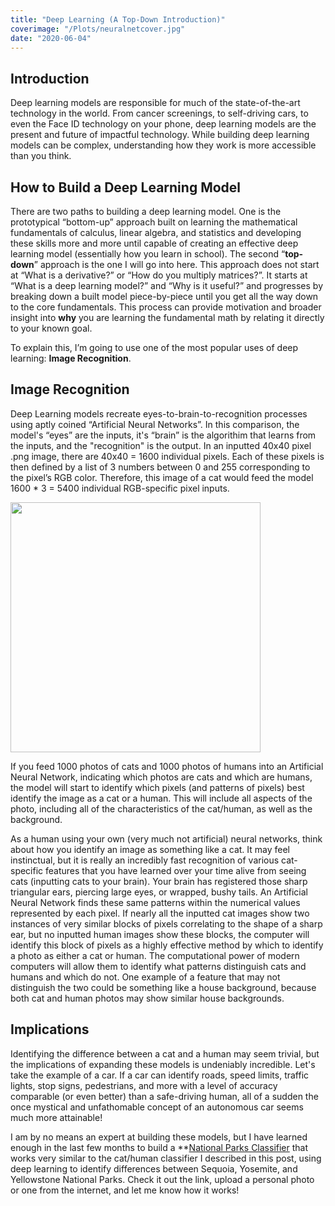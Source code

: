 ```yaml
---
title: "Deep Learning (A Top-Down Introduction)"
coverimage: "/Plots/neuralnetcover.jpg"
date: "2020-06-04"
---
```

<h2>Introduction</h2>

Deep learning models are responsible for much of the state-of-the-art technology in the world. From cancer screenings, to self-driving cars, to even the Face ID technology on your phone, deep learning models are the present and future of impactful technology. While building deep learning models can be complex, understanding how they work is more accessible than you think. 

## How to Build a Deep Learning Model

There are two paths to building a deep learning model. One is the prototypical “bottom-up” approach built on learning the mathematical fundamentals of calculus, linear algebra, and statistics and developing these skills more and more until capable of creating an effective deep learning model (essentially how you learn in school). The second “**top-down**” approach is the one I will go into here. This approach does not start at “What is a derivative?” or “How do you multiply matrices?”. It starts at “What is a deep learning model?” and “Why is it useful?” and progresses by breaking down a built model piece-by-piece until you get all the way down to the core fundamentals. This process can provide motivation and broader insight into **why** you are learning the fundamental math by relating it directly to your known goal.

To explain this, I’m going to use one of the most popular uses of deep learning: **Image Recognition**. 

## Image Recognition

Deep Learning models recreate eyes-to-brain-to-recognition processes using aptly coined “Artificial Neural Networks”. In this comparison, the model's “eyes” are the inputs, it's “brain” is the algorithim that learns from the inputs, and the "recognition" is the output. In an inputted 40x40 pixel .png image, there are 40x40 = 1600 individual pixels. Each of these pixels is then defined by a list of 3 numbers between 0 and 255 corresponding to the pixel’s RGB color. Therefore, this image of a cat would feed the model 1600 * 3 = 5400 individual RGB-specific pixel inputs.

<img src="/Plots/pixelcat.png" width="400" height="400" />

If you feed 1000 photos of cats and 1000 photos of humans into an Artificial Neural Network, indicating which photos are cats and which are humans, the model will start to identify which pixels (and patterns of pixels) best identify the image as a cat or a human. This will include all aspects of the photo, including all of the characteristics of the cat/human, as well as the background.

As a human using your own (very much not artificial) neural networks, think about how you identify an image as something like a cat. It may feel instinctual, but it is really an incredibly fast recognition of various cat-specific features that you have learned over your time alive from seeing cats (inputting cats to your brain). Your brain has registered those sharp triangular ears, piercing large eyes, or wrapped, bushy tails. An Artificial Neural Network finds these same patterns within the numerical values represented by each pixel. If nearly all the inputted cat images show two instances of very similar blocks of pixels correlating to the shape of a sharp ear, but no inputted human images show these blocks, the computer will identify this block of pixels as a highly effective method by which to identify a photo as either a cat or human. The computational power of modern computers will allow them to identify what patterns distinguish cats and humans and which do not. One example of a feature that may not distinguish the two could be something like a house background, because both cat and human photos may show similar house backgrounds.

## Implications

Identifying the difference between a cat and a human may seem trivial, but the implications of expanding these models is undeniably incredible. Let's take the example of a car. If a car can identify roads, speed limits, traffic lights, stop signs, pedestrians, and more with a level of accuracy comparable (or even better) than a safe-driving human, all of a sudden the once mystical and unfathomable concept of an autonomous car seems much more attainable!

I am by no means an expert at building these models, but I have learned enough in the last few months to build a **[National Parks Classifier](https://parks.veeraldoesdata.com) that works very similar to the cat/human classifier I described in this post, using deep learning to identify differences between Sequoia, Yosemite, and Yellowstone National Parks. Check it out the link, upload a personal photo or one from the internet, and let me know how it works!